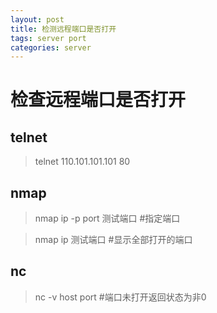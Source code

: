 ```yaml
---
layout: post
title: 检测远程端口是否打开
tags: server port
categories: server
---
```


# 检查远程端口是否打开

## telnet
>telnet 110.101.101.101 80

## nmap
>nmap ip -p port 测试端口 #指定端口

>nmap ip 测试端口 #显示全部打开的端口

## nc
> nc -v host port  #端口未打开返回状态为非0
